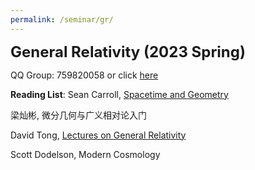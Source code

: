 ```yaml
---
permalink: /seminar/gr/
---
```



**<font size=5>General Relativity (2023 Spring)</font>**

QQ Group: 759820058 or click [here](https://jq.qq.com/?_wv=1027&k=wQQ8iExA)


**Reading List**: 
Sean Carroll, [Spacetime and Geometry](https://www.preposterousuniverse.com/spacetimeandgeometry/)

梁灿彬, 微分几何与广义相对论入门

David Tong, [Lectures on General Relativity](https://www.damtp.cam.ac.uk/user/tong/gr.html)

Scott Dodelson, Modern Cosmology